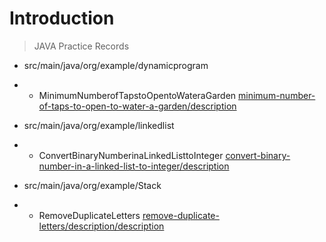 # Introduction

> JAVA Practice Records

* src/main/java/org/example/dynamicprogram
* - MinimumNumberofTapstoOpentoWateraGarden
     [minimum-number-of-taps-to-open-to-water-a-garden/description](https://leetcode.com/problems/minimum-number-of-taps-to-open-to-water-a-garden/description/)

* src/main/java/org/example/linkedlist
* - ConvertBinaryNumberinaLinkedListtoInteger
    [convert-binary-number-in-a-linked-list-to-integer/description](https://leetcode.com/problems/convert-binary-number-in-a-linked-list-to-integer/description/)

* src/main/java/org/example/Stack
* - RemoveDuplicateLetters
    [remove-duplicate-letters/description/description](https://leetcode.com/problems/remove-duplicate-letters/description/)
